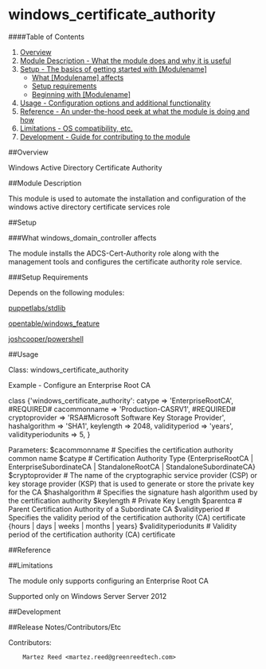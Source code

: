 # windows_certificate_authority #

####Table of Contents

1. [Overview](#overview)
2. [Module Description - What the module does and why it is useful](#module-description)
3. [Setup - The basics of getting started with [Modulename]](#setup)
    * [What [Modulename] affects](#what-[modulename]-affects)
    * [Setup requirements](#setup-requirements)
    * [Beginning with [Modulename]](#beginning-with-[Modulename])
4. [Usage - Configuration options and additional functionality](#usage)
5. [Reference - An under-the-hood peek at what the module is doing and how](#reference)
5. [Limitations - OS compatibility, etc.](#limitations)
6. [Development - Guide for contributing to the module](#development)

##Overview

Windows Active Directory Certificate Authority

##Module Description

This module is used to automate the installation and configuration of the windows active directory certificate services role

##Setup

###What windows_domain_controller affects

The module installs the ADCS-Cert-Authority role along with the management tools and configures the certificate authority role service.

###Setup Requirements
 
Depends on the following modules:

[puppetlabs/stdlib](https://forge.puppetlabs.com/puppetlabs/stdlib)

[opentable/windows_feature](https://forge.puppetlabs.com/opentable/windows_feature)

[joshcooper/powershell](https://forge.puppetlabs.com/joshcooper/powershell)

##Usage

Class: windows_certificate_authority

Example - Configure an Enterprise Root CA

  class {'windows_certificate_authority':
   catype        => 'EnterpriseRootCA',     #REQUIRED#
   cacommonname    => 'Production-CASRV1',  #REQUIRED#
   cryptoprovider   => 'RSA#Microsoft Software Key Storage Provider',
   hashalgorithm   => 'SHA1',
   keylength		=> 2048,
   validityperiod   => 'years',
   validityperiodunits => 5,
   }

Parameters:
    $cacommonname         # Specifies the certification authority common name
    $catype               # Certification Authority Type {EnterpriseRootCA | EnterpriseSubordinateCA | StandaloneRootCA | StandaloneSubordinateCA}
    $cryptoprovider       # The name of the cryptographic service provider (CSP) or key storage provider (KSP) that is used to generate or store the private key for the CA
    $hashalgorithm        # Specifies the signature hash algorithm used by the certification authority
    $keylength            # Private Key Length
    $parentca             # Parent Certification Authority of a Subordinate CA
    $validityperiod       # Specifies the validity period of the certification authority (CA) certificate {hours | days | weeks | months | years}
    $validityperiodunits  # Validity period of the certification authority (CA) certificate

##Reference

##Limitations

The module only supports configuring an Enterprise Root CA

Supported only on Windows Server Server 2012

##Development

##Release Notes/Contributors/Etc

Contributors:

        Martez Reed <martez.reed@greenreedtech.com>

